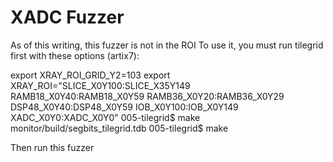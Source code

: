 # XADC Fuzzer

As of this writing, this fuzzer is not in the ROI
To use it, you must run tilegrid first with these options (artix7):

export XRAY_ROI_GRID_Y2=103
export XRAY_ROI="SLICE_X0Y100:SLICE_X35Y149 RAMB18_X0Y40:RAMB18_X0Y59 RAMB36_X0Y20:RAMB36_X0Y29 DSP48_X0Y40:DSP48_X0Y59 IOB_X0Y100:IOB_X0Y149 XADC_X0Y0:XADC_X0Y0"
005-tilegrid$ make monitor/build/segbits_tilegrid.tdb
005-tilegrid$ make

Then run this fuzzer

